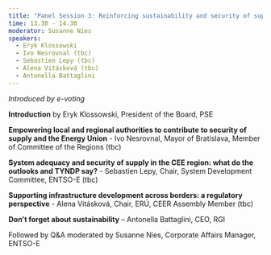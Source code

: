 ```yaml
---
title: "Panel Session 3: Reinforcing sustainability and security of supply"
time: 13.30 - 14.30
moderator: Susanne Nies
speakers: 
  - Eryk Klossowski
  - Ivo Nesrovnal (tbc)
  - Sebastien Lepy (tbc)
  - Alena Vitásková (tbc)
  - Antonella Battaglini
---
```


_Introduced by e-voting_

__Introduction__ by Eryk Klossowski, President of the Board, PSE 

__Empowering local and regional authorities to contribute to security of supply and the Energy Union__ - Ivo Nesrovnal, Mayor of Bratislava, Member of Committee of the Regions (tbc)

__System adequacy and security of supply in the CEE region: what do the outlooks and TYNDP say?__ - Sebastien Lepy, Chair, System Development Committee, ENTSO-E (tbc)

__Supporting infrastructure development across borders: a regulatory perspective__ - Alena Vitásková, Chair, ERÚ, CEER Assembly Member (tbc)

__Don’t forget about sustainability__ – Antonella Battaglini, CEO, RGI

Followed by Q&A moderated by Susanne Nies, Corporate Affairs Manager, ENTSO-E
